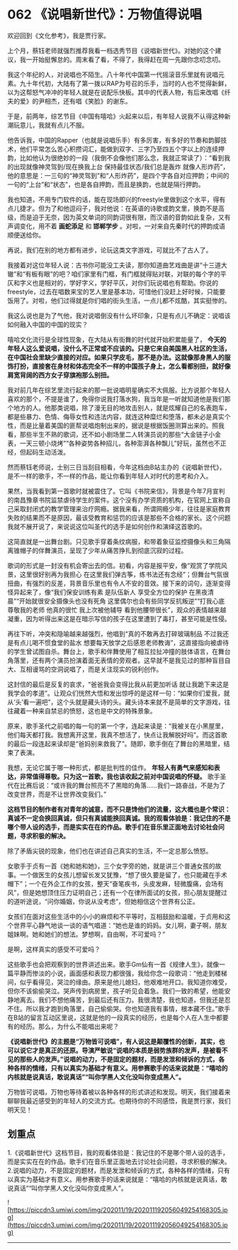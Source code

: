# 062 《说唱新世代》：万物值得说唱

欢迎回到《文化参考》，我是贾行家。

上个月，蔡钰老师就强烈推荐我看一档选秀节目《说唱新世代》。对她的这个建议，我一开始挺懈怠的。周末看了看，不得了，我得赶在周一先跟你念叨念叨。

我这个年纪的人，对说唱也不陌生。八十年代中国第一代摇滚音乐里就有说唱元素。九十年代初，大陆有了第一拨以RAP为号召的乐手，当时的人也不觉得新鲜，以为这帮怒气冲冲的年轻人就是在说配乐快板。其中的代表人物，有后来改唱《纤夫的爱》的尹相杰，还有唱《笑脸》的谢东。

于是，前两年，综艺节目《中国有嘻哈》火起来以后，有年轻人说我不认得这种新潮玩意儿，我就有点儿不服。

他告诉我，中国的Rapper（也就是说唱乐手）有多厉害，有多好的节奏和韵脚技术，他们平常怎么苦心积攒词汇，能做到双字、三字乃至四五个字以上的连续押韵，比如他认为很绝妙的一段（我倒不会像他们那么念，我就正常读了）：“看到我的出现就像神灵驾到/现在换我上台 保持最佳状态/我们总是轰炸 就像人形炸药”，他的意思是：一三句的“神灵驾到”和“人形炸药”，是四个字各自对应押韵；中间的一句的“上台”和“状态”，也是各自押韵，而且是换韵，也就是隔行押韵。

我也知道，不用专门软件的话，能在现场即兴的freestyle里做到这个水平，得有点儿捷才。但为了和他逗闷子，我对他说：在英语的诗歌或韵文里，换韵不是高级，而是迫于无奈，因为英文单词的同韵词很有限，而汉语的音韵如此复杂，又有声调变化，用不着 **画蛇添足** 和 **邯郸学步** 。对啦，一对来自先秦时代的押韵成语顺便送给你。

再说，我们在别的地方都有进步，论玩这类文字游戏，可就比不了古人了。

我接着对这位年轻人说：古书你可能没工夫读，那你知道曲艺戏曲是讲“十三道大辙”和“有板有眼”的吧？咱们家里有门框，有门框就得贴对联，对联的每个字的平仄和字义也是相对的，学好字义，学好平仄，对你们玩说唱也有帮助。你说的freestyle，过去在唱数来宝的艺人里是基本功，可惜他们没赶上好时候，只能要饭用了。对啦，他们过得就是你们唱的街头生活，一点儿都不炫酷，其实挺惨的。

我这么说也是为了气他，我对说唱倒没有什么坏印象，只是有点儿不确定：说唱该如何融入中国的中国的现实？

嘻哈文化流行是全球性现象，在大陆从有街舞的时代就开始积累能量了， **今天的年轻人这么爱说唱，没什么不正常或不应该的。只是它来自美国黑人社区的生活，在中国社会里缺少直接的对应。如果只学皮毛，那不是办法。这就像那身黑人的服饰打扮，直接套在身材和体态完全不一样的中国孩子身上，怎么看都别扭，就好像肩宽背阔的西方女子穿旗袍那么别扭。**

我对前几年在综艺里流行起来的那一批说唱明星确实不大佩服。比方说那个年轻人喜欢的那个，不提是谁了，免得你说我打落水狗，我当年是一听就知道他是我们那个地方的人。他那类说唱，除了漫无目的地攻击别人，就是炫耀自己的名表跑车，都是些暴力、色情、侮辱女性和违法内容，就连这种糜烂和堕落，都未必是真实个性，而是比量着美国的匪帮说唱炮制出来的，据说是根据饭圈测算出来的。照我看，那些半生不熟的歌词，还不如小剧场里二人转演员说的那些“大金链子小金表，一天三顿小烧烤”“各种姿势各种招儿，各种澎湃各种飘儿”好玩，虽然也不正经，但起码生动活泼。

然而蔡钰老师说，士别三日当刮目相看，今年这档由B站主办的《说唱新世代》，是不一样的歌手，不一样的作品，能让你看到年轻人对时代的思考和介入。

果然，当我看到第一首歌时就被震住了。它叫《书院来信》，背景是今年7月宣判的南昌豫章书院监禁虐待学生的案件。这个没有办学资质的机构，在官网上宣称自己采取封闭式的教学管理来治疗网瘾。据我来看，所谓网瘾少年，往往是家庭教育失败的结果而不是原因，最该受教育和惩罚的应该是那些不合格的家长。这个问题我就不展开说了，来说说这位叫圣代的选手是如何创作和演绎这首歌的。

这简直就是一出舞台剧。只见歌手穿着条纹病服，和带着象征监控摄像头和三角隔离锥帽子的伴舞演员，呈现了少年从痛苦挣扎到彻底沉寂的过程。

歌词的形式是一封没有机会寄出去的信。初看，内容是报平安，像“观赏了学院风景，这里很好别再为我担心 在这里我们弹古筝，练书法还有念经”；但舞台气氛很扭曲，有强烈的反差，背景音乐里也有令人不安的音效。接下来的词句，逐渐变得怪异起来了，像“我们保安训练有素 是队伍新人 享受全方位的保护 在黑夜清晨”“开始就很安全摄像头也没有死角 这里偶尔也会有些同学反抗叛逆”“打我心底尊敬我的老师 他真的很忙 我上次被他辅导 看到他腰带很长”，观众的表情越来越凝重，因为听得出来这是在暗示写信的孩子在这里遭到了毒打，甚至可能是性侵。

再往下听，冲突和隐喻越来越强烈，他唱到“真的不敢再去打碎玻璃制品 不过我还是有点儿喝不惯食堂的盐水 想要每天放学之后感恩老师教诲”，这直接指向被虐待的学生曾试图自杀。舞台上，歌手和伴舞使用了相互拉扯冲撞的肢体语言，在舞台角落里，还有两个演员扮演着面无表情的旁观者。这早就不是我见过的那种盲目自大、互相谩骂的空洞说唱了，而是关注现实的锐利创作。

这封信的最后是反复的哀求，“爸爸我会变得比我从前更加听话 就让我跪下来这是我学会的孝道”。让观众们恍然大悟和发出惊呼的是这样一句：“如果你们爱我，就从‘头’看一遍吧”，这个头就是藏头诗的头。藏头诗本来就不是简单的文字游戏，往往藏着一种来自禁忌的愤怒，这也是中文的特殊景象。

原来，歌手圣代之前唱的每一句的第一个字，连起来读是：“我被关在小黑屋里，他们每天都打我。我想离开这里，我真不想活了，快点让我解脱好吗”。而这首歌的最后一段连起来读却是“爸妈别来救我了”。随即，歌手倒在了舞台的黑暗里，结束了表演。

我想，无论它属于哪一种形式，都是批判性的佳作。 **年轻人有勇气来感知和表达，非常值得尊敬。只为这一首歌，我也该收起之前对中国说唱的怀疑。** 歌手圣代在比赛后说：“或许我的舞台照亮不了黑暗的角落……我们一路奋战，不是为了改变世界，而是不让世界改变我们。”

 **这档节目的制作者有对青年的诚意，而不只是馋他们的流量，这大概也是个常识：真诚不一定会换回真诚，但只有真诚能换回真诚。我的观看体验是：我记住的不是哪个带人设的选手，而是实实在在的作品。歌手们在音乐里正面地去讨论社会问题，寻求积极的解决。**

除了矛盾尖锐的现象，他们也在讲述自己真实的生活，不一定总那么愤怒。

女歌手于贞有一首《她和她和她》，三个女字旁的她，就是讲三个普通女孩的故事。一个做医生的女孩儿想留长发又犹豫，“想了很久要是留了，也只能藏在手术帽下”；一个在外企工作的女孩，整天“奋笔疾书，头皮发麻，轻微腹痛，会场有风”，但是她想顶住压力证明自己；还有一个在律所面试的女孩，担心朋友提醒过的道听途说，“问你婚姻，你说从没考虑”，但她相信这个世界有公正。

女孩们在面对这些生活中的小小的麻烦和不平等时，互相鼓励和温暖，于贞用和这个世界平心静气地谈一谈的语气唱道：“她也是谁的妈妈。女儿啊，妻子啊，朋友姐妹啊。她和她们的想法。梦想啊，自由啊，不可爱吗？”

是啊，这样真实的感受不可爱吗？

这些歌手也会把观察到的世界讲述出来。歌手Gm仙有一首《规律人生》，就像一篇平静而惨淡的小说，画面感和表现力都很强，我给你念一段歌词：“他走到楼梯间，似乎看得见，哭泣的缘由。原来是他儿媳妇，他艰难地开口。我知道你难受，但你不该偷偷哭泣。哭声传到病房里，孩子听见会着急。我们一致的希望，他能安静地离去。我们不想他痛苦，到最后还有压力。我很清楚，我也知道，但我还是忍不住。所以我才跑到角落里，自己偷偷哭。你也知道我有事情，根本藏不住。”歌手在B站的留言互动区里说，这就是他的一段真实的经历，也是每个人在人生中都要有的经历。那么，为什么不能唱出来呢？

 **《说唱新世代》的主题是“万物皆可说唱”，有人说这是颠覆性的创新，其实，也可以说它才是真正的还原。导演严敏说“说唱的本质是弱势族群的发声，是被看不见的那些人的发声。”说唱的动力，不是固定的题材，而是发泄和倾诉的方式，各种各样的情绪，只有以真实为基础才有意义。用参赛歌手的话来说就是：“嘻哈的内核就是说真话，敢说真话”“叫你学黑人文化没叫你变成黑人”。**

万物皆可说唱，万物也等待着被以各种各样的形式讲述和发现。明天，我们接着来聊聊我最近感受到的年轻人的交流方式。也期待你的不同感悟，我是贾行家，我们明天见！

## 划重点

1.《说唱新世代》这档节目，我的观看体验是：我记住的不是哪个带人设的选手，而是实实在在的作品。歌手们在音乐里正面地去讨论社会问题，寻求积极的解决。
2.说唱的动力，不是固定的题材，而是发泄和倾诉的方式，各种各样的情绪，只有以真实为基础才有意义。用参赛歌手的话来说就是：“嘻哈的内核就是说真话，敢说真话”“叫你学黑人文化没叫你变成黑人”。

![https://piccdn3.umiwi.com/img/202011/19/202011192056049254168305.jpg](https://piccdn3.umiwi.com/img/202011/19/202011192056049254168305.jpg)

---
